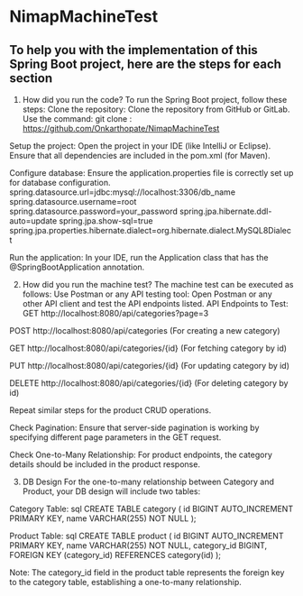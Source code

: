 # NimapMachineTest

## To help you with the implementation of this Spring Boot project, here are the steps for each section

1. How did you run the code?
To run the Spring Boot project, follow these steps:
Clone the repository:
Clone the repository from GitHub or GitLab.
Use the command:
git clone : https://github.com/Onkarthopate/NimapMachineTest

Setup the project:
Open the project in your IDE (like IntelliJ or Eclipse).
Ensure that all dependencies are included in the pom.xml (for Maven).

Configure database:
Ensure the application.properties file is correctly set up for database configuration.
spring.datasource.url=jdbc:mysql://localhost:3306/db_name
spring.datasource.username=root
spring.datasource.password=your_password
spring.jpa.hibernate.ddl-auto=update
spring.jpa.show-sql=true
spring.jpa.properties.hibernate.dialect=org.hibernate.dialect.MySQL8Dialect

Run the application:
In your IDE, run the Application class that has the @SpringBootApplication annotation.

2. How did you run the machine test?
The machine test can be executed as follows:
Use Postman or any API testing tool:
Open Postman or any other API client and test the API endpoints listed.
API Endpoints to Test:
GET http://localhost:8080/api/categories?page=3

POST http://localhost:8080/api/categories (For creating a new category)

GET http://localhost:8080/api/categories/{id} (For fetching category by id)

PUT http://localhost:8080/api/categories/{id} (For updating category by id)

DELETE http://localhost:8080/api/categories/{id} (For deleting category by id)

Repeat similar steps for the product CRUD operations.

Check Pagination:
Ensure that server-side pagination is working by specifying different page parameters in the GET
request.

Check One-to-Many Relationship:
For product endpoints, the category details should be included in the product response.

3. DB Design
For the one-to-many relationship between Category and Product, your DB design will include two
tables:

Category Table:
sql
CREATE TABLE category (
id BIGINT AUTO_INCREMENT PRIMARY KEY,
name VARCHAR(255) NOT NULL
);

Product Table:
sql
CREATE TABLE product (
id BIGINT AUTO_INCREMENT PRIMARY KEY,
name VARCHAR(255) NOT NULL,
category_id BIGINT,
FOREIGN KEY (category_id) REFERENCES category(id) );

Note: The category_id field in the product table represents the foreign key to the category table,
establishing a one-to-many relationship.
